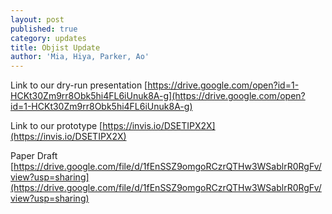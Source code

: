 ```yaml
---
layout: post
published: true
category: updates
title: Objist Update
author: 'Mia, Hiya, Parker, Ao'
---
```

Link to our dry-run presentation
[https://drive.google.com/open?id=1-HCKt30Zm9rr8Obk5hi4FL6iUnuk8A-g](https://drive.google.com/open?id=1-HCKt30Zm9rr8Obk5hi4FL6iUnuk8A-g)

Link to our prototype
[https://invis.io/DSETIPX2X](https://invis.io/DSETIPX2X)

Paper Draft
[https://drive.google.com/file/d/1fEnSSZ9omgoRCzrQTHw3WSablrR0RgFv/view?usp=sharing](https://drive.google.com/file/d/1fEnSSZ9omgoRCzrQTHw3WSablrR0RgFv/view?usp=sharing)

